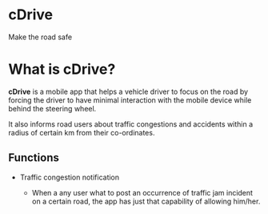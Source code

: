 # cDrive
Make the road safe

# What is cDrive?

**cDrive** is a mobile app that helps a vehicle driver to focus on the road by forcing the driver to have minimal interaction with the mobile device while behind the steering wheel.

It also informs road users about traffic congestions and accidents within a radius of certain km from their co-ordinates.


## **Functions**


* Traffic congestion notification

  * When a any user what to post an occurrence of traffic jam     incident on a certain road, the app has just that capability of allowing him/her.
